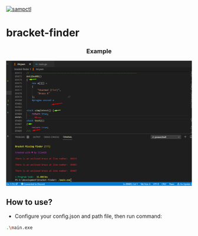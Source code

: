[![sampctl](https://img.shields.io/badge/bracket--finder-2f2f2f.svg?style=for-the-badge)](https://github.com/zile42O)

# bracket-finder
 
<div align="center">
    <h3>Example</h3>
    <img src="/screen1.png" width="600px"</img> 
</div>

##  How to use?
- Configure your config.json and path file, then run command:
```bash
.\main.exe
```
